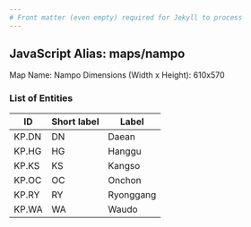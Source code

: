 ```yaml
---
# Front matter (even empty) required for Jekyll to process
---
```


## JavaScript Alias: maps/nampo

Map Name: Nampo
Dimensions (Width x Height): 610x570





### List of Entities

ID | Short label | Label
---|---|---|
KP.DN|DN|Daean
KP.HG|HG|Hanggu
KP.KS|KS|Kangso
KP.OC|OC|Onchon
KP.RY|RY|Ryonggang
KP.WA|WA|Waudo